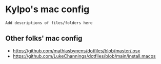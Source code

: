 # Kylpo's mac config

`Add descriptions of files/folders here`

## Other folks' mac config
- https://github.com/mathiasbynens/dotfiles/blob/master/.osx
- https://github.com/LukeChannings/dotfiles/blob/main/install.macos
